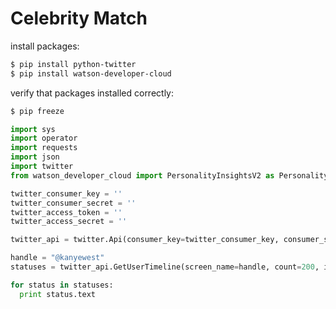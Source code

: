 # Celebrity Match

install packages:

```bash
$ pip install python-twitter
$ pip install watson-developer-cloud
```

verify that packages installed correctly:

```bash
$ pip freeze
```

```py
import sys
import operator
import requests
import json
import twitter
from watson_developer_cloud import PersonalityInsightsV2 as PersonalityInsights
```

```py
twitter_consumer_key = ''  
twitter_consumer_secret = ''  
twitter_access_token = ''  
twitter_access_secret = ''
```

```py
twitter_api = twitter.Api(consumer_key=twitter_consumer_key, consumer_secret=twitter_consumer_secret, access_token_key=twitter_access_token, access_token_secret=twitter_access_secret)
```

```py
handle = "@kanyewest"
statuses = twitter_api.GetUserTimeline(screen_name=handle, count=200, include_rts=False)
```

```py
for status in statuses:
  print status.text
```
